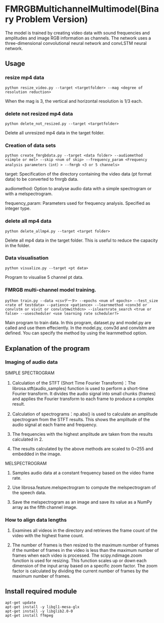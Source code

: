 # FMRGBMultichannelMultimodel(Binary Problem Version)
The model is trained by creating video data with sound frequencies and amplitudes and image RGB information as channels.
The network uses a three-dimensional convolutional neural network and convLSTM neural network.

## Usage
### resize mp4 data
```
python resize_video.py --target <targetfolder> --mag <degree of resolution reduction>
```
When the mag is 3, the vertical and horizontal resolution is 1/3 each.

### delete not resized mp4 data
```
python delete_not_resized.py --target <targetfolder>
```
Delete all unresized mp4 data in the target folder.

### Creation of data sets
```
python create_fmrgbdata.py --target <data folder> --audiomethod <simple or mel> --skip <num of skip> --frequency_param <Frequency analysis parameters（int）> --fmrgb <3 or 5 channels>
```
target: Specification of the directory containing the video data (pt format data) to be converted to fmrgb data.

audiomethod: Option to analyse audio data with a simple spectrogram or with a melspectrogram.

frequency_param: Parameters used for frequency analysis. Specified as integer type.
    
### delete all mp4 data
```
python delete_allmp4.py --target <target folder>
```
Delete all mp4 data in the target folder.
This is useful to reduce the capacity in the folder.

### Data visualisation
```
python visualize.py --target <pt data>
```
Program to visualise 5 channel pt data.
### FMRGB multi-channel model training.
```
python train.py --data <csvデータ> --epochs <num of epochs> --test_size <rate of testdata> --patience <patience> --learnmethod <conv3d or convlstm or vivit or convlstmwithdcn> --islearnrate_search <true or false> --usescheduler <use learning rate scheduler?>
```
Main program to train data. In this program, dataset.py and model.py are called and use them effeciently.
In the model.py, conv3d and convlstm are defined. You can specify the method by using the learnmethod option.
##  Explanation of the program
### Imaging of audio data
SIMPLE SPECTROGRAM

1. Calculation of the STFT (Short Time Fourier Transform)：The librosa.stft(audio_samples) function is used to perform a short-time Fourier transform. It divides the audio signal into small chunks (frames) and applies the Fourier transform to each frame to produce a complex result.

2. Calculation of spectrograms：np.abs() is used to calculate an amplitude spectrogram from the STFT results. This shows the amplitude of the audio signal at each frame and frequency.

3. The frequencies with the highest amplitude are taken from the results calculated in 2.

4. The results calculated by the above methods are scaled to 0~255 and embedded in the image.

MELSPECTROGRAM

1. Samples audio data at a constant frequency based on the video frame rate.

2. Use librosa.feature.melspectrogram to compute the melspectrogram of the speech data.

3. Save the melspectrogram as an image and save its value as a NumPy array as the fifth channel image.

### How to align data lengths
1. Examines all videos in the directory and retrieves the frame count of the video with the highest frame count.

2. The number of frames is then resized to the maximum number of frames if the number of frames in the video is less than the maximum number of frames when each video is processed. The scipy.ndimage.zoom function is used for resizing. This function scales up or down each dimension of the input array based on a specific zoom factor. The zoom factor is calculated by dividing the current number of frames by the maximum number of frames.

## Install required module
```
apt-get update
apt-get install -y libgl1-mesa-glx
apt-get install -y libglib2.0-0
apt-get install ffmpeg
```
